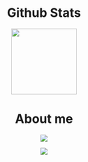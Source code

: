 <h1 align="center"> Github Stats </h1>
<p align="center">
  <a href="https://github.com/muskanrani/github-readme-stats">
    <img height="150px" src="https://github-readme-stats.vercel.app/api?username=luisfesantos&show_icons=true&theme=merko"/>
  </a>
<!--
  <a>
    <img height="200px" align="right" src="https://github-readme-stats.vercel.app/api/top-langs/?username=luisfesantos&layout=compact&theme=tokyonight"/>
  </a>
</p>
-->



<h1 align="center" https://capsule-render.vercel.app/api?text=capsule_render&animation=twinkling> About me </h1>
<p align="center">
  <img src="https://capsule-render.vercel.app/api?type=waving&color=gradient&height=80&section=main&width=100"/>
</p>

<p align="center">
  <img src="https://capsule-render.vercel.app/api?type=waving&color=gradient&height=80&section=footer&width=100"/>
</p>


<!--
**luisfesantos/luisfesantos** is a ✨ _special_ ✨ repository because its `README.md` (this file) appears on your GitHub profile.

